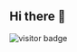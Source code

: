 ## Hi there 👋

![visitor badge](https://visitor-badge.laobi.icu/badge?page_id=jwenjian.visitor-badge)
